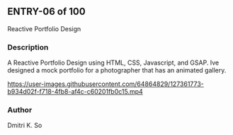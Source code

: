 ## ENTRY-06 of 100  
Reactive Portfolio Design

### Description
A Reactive Portfolio Design using HTML, CSS, Javascript, and GSAP. Ive designed a mock portfolio for a photographer that has an animated gallery.

https://user-images.githubusercontent.com/64864829/127361773-b934d02f-f718-4fb8-af4c-c60201fb0c15.mp4

### Author 
Dmitri K. So
